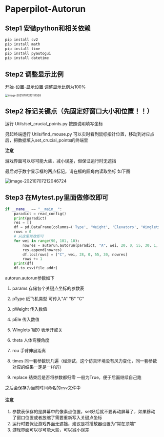 # Paperpilot-Autorun

## Step1 安装python和相关依赖

```bash
pip install cv2
pip install math
pip install time
pip install pyautogui
pip install datetime
```

## Step2 调整显示比例

开始-设置-显示设置  调整显示比例为100%

<img src="C:\Users\10840\Desktop\纸飞机设计\题目二-纸飞机设计\codes\README.assets\image-20210707213114538.png" alt="image-20210707213114538" style="zoom:60%;" />

## Step2 标记关键点（先固定好窗口大小和位置！！）

运行 Utils/set_crucial_points.py 按照说明填写坐标

另起终端运行 Utils/find_mouse.py 可以实时看到鼠标指针位置，移动到对应点后，把数据填入set_crucial_points的终端里

**注意**

游戏界面可以尽可能大些，减小误差，但保证运行时无遮挡

最后对于数字显示框的两点标记，请在框的圆角内读取坐标 如下图

![image-20210707212046724](C:\Users\10840\Desktop\纸飞机设计\题目二-纸飞机设计\codes\image-20210707212046724.png)

## Step3 在Mytest.py里面做修改即可

```python
if __name__ == "__main__":
    paradict = read_config()
    print(paradict)
    res = []
    df = pd.DataFrame(columns=('Type', 'Weight', 'Elevators', 'Winglets', 'theta', 'rou', 'result'))
    rows = 0
    # 从这里修改即可
    for wei in range(90, 101, 10):
        nowres = autorun.autorun(paradict, "A", wei, 20, 0, 55, 30, 1, True)
        res.append(nowres)
        df.loc[rows] = ["C", wei, 28, 0, 55, 30, nowres]
        rows += 1
    print(df)
    df.to_csv(file_addr)
```

autorun.autorun参数如下

1. params 存储各个关键点坐标的参数表

2. pType 纸飞机类型 可传入"A" "B" "C"

3. pWeight 传入数值

4. pEle 传入数值

5. Winglets 1或0 表示开或关
6. theta 人体弯腰角度
7. rou  手臂伸展距离
8. times 同一套参数玩几遍（经测试，这个仿真环境没有风力变化，同一套参数对应的结果一定是一样的）
9. replace 结束后是否将参数都归零 一般为True，便于后面继续自己跑

之后会保存为当前时间命名的csv文件中

#### 注意

1. 参数表保存的是屏幕中的像素点位置，set好后就不要再动屏幕了，如果移动了窗口位置或者放缩了需要重新写入关键点坐标
2. 运行时要保证游戏界面无遮挡，建议是将播放器设置为“常在顶端”
3. 游戏界面可以尽可能大些，可以减小误差